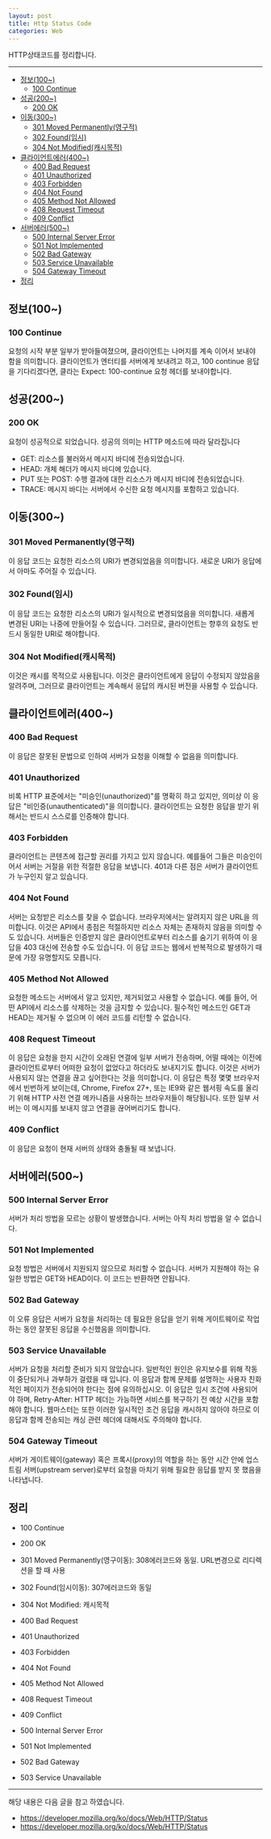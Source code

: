 ```yaml
---
layout: post
title: Http Status Code
categories: Web
---
```


HTTP상태코드를 정리합니다.

<hr />

<!-- vscode-markdown-toc -->

- [정보(100~)](<#정보(100~)>)
  - [100 Continue](#100-continue)
- [성공(200~)](<#성공(200~)>)
  - [200 OK](#200-ok)
- [이동(300~)](<#이동(300~)>)
  - [301 Moved Permanently(영구적)](<#301-moved-permanently(영구적)>)
  - [302 Found(임시)](<#302-found(임시)>)
  - [304 Not Modified(캐시목적)](<#304-not-modified(캐시목적)>)
- [클라이언트에러(400~)](<#클라이언트에러(400~)>)
  - [400 Bad Request](#400-bad-request)
  - [401 Unauthorized](#401-unauthorized)
  - [403 Forbidden](#403-forbidden)
  - [404 Not Found](#404-not-found)
  - [405 Method Not Allowed](#405-method-not-allowed)
  - [408 Request Timeout](#408-request-timeout)
  - [409 Conflict](#409-conflict)
- [서버에러(500~)](<#서버에러(500~)>)
  - [500 Internal Server Error](#500-internal-server-error)
  - [501 Not Implemented](#501-not-implemented)
  - [502 Bad Gateway](#502-bad-gateway)
  - [503 Service Unavailable](#503-service-unavailable)
  - [504 Gateway Timeout](#504-gateway-timeout)
- [정리](#정리)

<!-- vscode-markdown-toc-config
	numbering=false
	autoSave=true
	/vscode-markdown-toc-config -->
<!-- /vscode-markdown-toc -->

## <a name='정보(100~)'></a>정보(100~)

### <a name='100-continue'></a>100 Continue

요청의 시작 부분 일부가 받아들여졌으며, 클라이언트는 나머지를 계속 이어서 보내야 함을 의미합니다. 클라이언트가 엔터티를 서버에게 보내려고 하고, 100 continue 응답을 기다리겠다면, 클라는 Expect: 100-continue 요청 헤더를 보내야합니다.

## <a name='성공(200~)'></a>성공(200~)

### <a name='200-ok'></a>200 OK

요청이 성공적으로 되었습니다. 성공의 의미는 HTTP 메소드에 따라 달라집니다

- GET: 리소스를 불러와서 메시지 바디에 전송되었습니다.
- HEAD: 개체 해더가 메시지 바디에 있습니다.
- PUT 또는 POST: 수행 결과에 대한 리소스가 메시지 바디에 전송되었습니다.
- TRACE: 메시지 바디는 서버에서 수신한 요청 메시지를 포함하고 있습니다.

## <a name='이동(300~)'></a>이동(300~)

### <a name='301-moved-permanently(영구적)'></a>301 Moved Permanently(영구적)

이 응답 코드는 요청한 리소스의 URI가 변경되었음을 의미합니다. 새로운 URI가 응답에서 아마도 주어질 수 있습니다.

### <a name='302-found(임시)'></a>302 Found(임시)

이 응답 코드는 요청한 리소스의 URI가 일시적으로 변경되었음을 의미합니다. 새롭게 변경된 URI는 나중에 만들어질 수 있습니다. 그러므로, 클라이언트는 향후의 요청도 반드시 동일한 URI로 해야합니다.

### <a name='304-not-modified(캐시목적)'></a>304 Not Modified(캐시목적)

이것은 캐시를 목적으로 사용됩니다. 이것은 클라이언트에게 응답이 수정되지 않았음을 알려주며, 그러므로 클라이언트는 계속해서 응답의 캐시된 버전을 사용할 수 있습니다.

## <a name='클라이언트에러(400~)'></a>클라이언트에러(400~)

### <a name='400-bad-request'></a>400 Bad Request

이 응답은 잘못된 문법으로 인하여 서버가 요청을 이해할 수 없음을 의미합니다.

### <a name='401-unauthorized'></a>401 Unauthorized

비록 HTTP 표준에서는 "미승인(unauthorized)"를 명확히 하고 있지만, 의미상 이 응답은 "비인증(unauthenticated)"을 의미합니다. 클라이언트는 요청한 응답을 받기 위해서는 반드시 스스로를 인증해야 합니다.

### <a name='403-forbidden'></a>403 Forbidden

클라이언트는 콘텐츠에 접근할 권리를 가지고 있지 않습니다. 예를들어 그들은 미승인이어서 서버는 거절을 위한 적절한 응답을 보냅니다. 401과 다른 점은 서버가 클라이언트가 누구인지 알고 있습니다.

### <a name='404-not-found'></a>404 Not Found

서버는 요청받은 리소스를 찾을 수 없습니다. 브라우저에서는 알려지지 않은 URL을 의미합니다. 이것은 API에서 종점은 적절하지만 리소스 자체는 존재하지 않음을 의미할 수도 있습니다. 서버들은 인증받지 않은 클라이언트로부터 리소스를 숨기기 위하여 이 응답을 403 대신에 전송할 수도 있습니다. 이 응답 코드는 웹에서 반복적으로 발생하기 때문에 가장 유명할지도 모릅니다.

### <a name='405-method-not-allowed'></a>405 Method Not Allowed

요청한 메소드는 서버에서 알고 있지만, 제거되었고 사용할 수 없습니다. 예를 들어, 어떤 API에서 리소스를 삭제하는 것을 금지할 수 있습니다. 필수적인 메소드인 GET과 HEAD는 제거될 수 없으며 이 에러 코드를 리턴할 수 없습니다.

### <a name='408-request-timeout'></a>408 Request Timeout

이 응답은 요청을 한지 시간이 오래된 연결에 일부 서버가 전송하며, 어떨 때에는 이전에 클라이언트로부터 어떠한 요청이 없었다고 하더라도 보내지기도 합니다. 이것은 서버가 사용되지 않는 연결을 끊고 싶어한다는 것을 의미합니다. 이 응답은 특정 몇몇 브라우저에서 빈번하게 보이는데, Chrome, Firefox 27+, 또는 IE9와 같은 웹서핑 속도를 올리기 위해 HTTP 사전 연결 메카니즘을 사용하는 브라우저들이 해당됩니다. 또한 일부 서버는 이 메시지를 보내지 않고 연결을 끊어버리기도 합니다.

### <a name='409-conflict'></a>409 Conflict

이 응답은 요청이 현재 서버의 상태와 충돌될 때 보냅니다.

## <a name='서버에러(500~)'></a>서버에러(500~)

### <a name='500-internal-server-error'></a>500 Internal Server Error

서버가 처리 방법을 모르는 상황이 발생했습니다. 서버는 아직 처리 방법을 알 수 없습니다.

### <a name='501-not-implemented'></a>501 Not Implemented

요청 방법은 서버에서 지원되지 않으므로 처리할 수 없습니다. 서버가 지원해야 하는 유일한 방법은 GET와 HEAD이다. 이 코드는 반환하면 안됩니다.

### <a name='502-bad-gateway'></a>502 Bad Gateway

이 오류 응답은 서버가 요청을 처리하는 데 필요한 응답을 얻기 위해 게이트웨이로 작업하는 동안 잘못된 응답을 수신했음을 의미합니다.

### <a name='503-service-unavailable'></a>503 Service Unavailable

서버가 요청을 처리할 준비가 되지 않았습니다. 일반적인 원인은 유지보수를 위해 작동이 중단되거나 과부하가 걸렸을 때 입니다. 이 응답과 함께 문제를 설명하는 사용자 친화적인 페이지가 전송되어야 한다는 점에 유의하십시오. 이 응답은 임시 조건에 사용되어야 하며, Retry-After: HTTP 헤더는 가능하면 서비스를 복구하기 전 예상 시간을 포함해야 합니다. 웹마스터는 또한 이러한 일시적인 조건 응답을 캐시하지 않아야 하므로 이 응답과 함께 전송되는 캐싱 관련 헤더에 대해서도 주의해야 합니다.

### <a name='504-gateway-timeout'></a>504 Gateway Timeout

서버가 게이트웨이(gateway) 혹은 프록시(proxy)의 역할을 하는 동안 시간 안에 업스트림 서버(upstream server)로부터 요청을 마치기 위해 필요한 응답를 받지 못 했음을 나타냅니다.

## <a name='정리'></a>정리

- 100 Continue

- 200 OK

- 301 Moved Permanently(영구이동): 308에러코드와 동일. URL변경으로 리디렉션을 할 때 사용
- 302 Found(임시이동): 307에러코드와 동일
- 304 Not Modified: 캐시목적

- 400 Bad Request
- 401 Unauthorized
- 403 Forbidden
- 404 Not Found
- 405 Method Not Allowed
- 408 Request Timeout
- 409 Conflict

- 500 Internal Server Error
- 501 Not Implemented
- 502 Bad Gateway
- 503 Service Unavailable

---

해당 내용은 다음 글을 참고 하였습니다.

- https://developer.mozilla.org/ko/docs/Web/HTTP/Status
- https://developer.mozilla.org/ko/docs/Web/HTTP/Status
